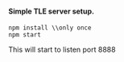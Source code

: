 #### Simple TLE server setup. 

```
npm install \\only once
npm start
```

This will start to listen port 8888